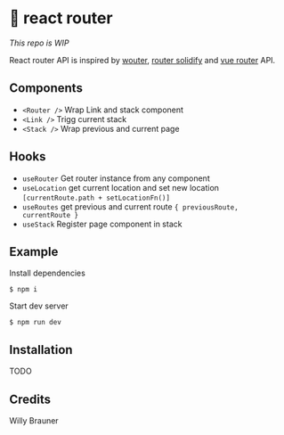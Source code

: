 # 🚃 react router

*This repo is WIP*

React router API is inspired by [wouter](https://github.com/molefrog/wouter), 
[router solidify](https://github.com/solid-js/solidify/blob/master/navigation/Router.ts) and 
[vue router](https://router.vuejs.org/) API.


## Components

- `<Router />` Wrap Link and stack component
- `<Link />` Trigg current stack
- `<Stack />` Wrap previous and current page

## Hooks

- `useRouter` Get router instance from any component
- `useLocation` get current location and set new location `[currentRoute.path + setLocationFn()]`
- `useRoutes` get previous and current route `{ previousRoute, currentRoute }`
- `useStack` Register page component in stack

## Example

Install dependencies

```shell
$ npm i
```

Start dev server

```shell
$ npm run dev
```

## Installation

TODO

## Credits

Willy Brauner
